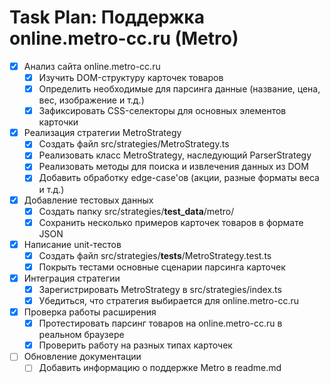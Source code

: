 # Task Plan: Поддержка online.metro-cc.ru (Metro)

- [x] Анализ сайта online.metro-cc.ru
  - [x] Изучить DOM-структуру карточек товаров
  - [x] Определить необходимые для парсинга данные (название, цена, вес, изображение и т.д.)
  - [x] Зафиксировать CSS-селекторы для основных элементов карточки
- [x] Реализация стратегии MetroStrategy
  - [x] Создать файл src/strategies/MetroStrategy.ts
  - [x] Реализовать класс MetroStrategy, наследующий ParserStrategy
  - [x] Реализовать методы для поиска и извлечения данных из DOM
  - [x] Добавить обработку edge-case'ов (акции, разные форматы веса и т.д.)
- [x] Добавление тестовых данных
  - [x] Создать папку src/strategies/**test_data**/metro/
  - [x] Сохранить несколько примеров карточек товаров в формате JSON
- [x] Написание unit-тестов
  - [x] Создать файл src/strategies/**tests**/MetroStrategy.test.ts
  - [x] Покрыть тестами основные сценарии парсинга карточек
- [x] Интеграция стратегии
  - [x] Зарегистрировать MetroStrategy в src/strategies/index.ts
  - [x] Убедиться, что стратегия выбирается для online.metro-cc.ru
- [x] Проверка работы расширения
  - [x] Протестировать парсинг товаров на online.metro-cc.ru в реальном браузере
  - [x] Проверить работу на разных типах карточек
- [ ] Обновление документации
  - [ ] Добавить информацию о поддержке Metro в readme.md
